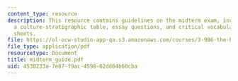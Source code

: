 ```yaml
---
content_type: resource
description: This resource contains guidelines on the midterm exam, including identifications,
  a culture-stratigraphic table, essay questions, and critical vocabulary and handout
  sheets.
file: https://ol-ocw-studio-app-qa.s3.amazonaws.com/courses/3-986-the-human-past-introduction-to-archaeology-fall-2006/4530233a7e87f9ac459862dd64b60cba_midterm_guide.pdf
file_type: application/pdf
resourcetype: Document
title: midterm_guide.pdf
uid: 4530233a-7e87-f9ac-4598-62dd64b60cba
---
```

